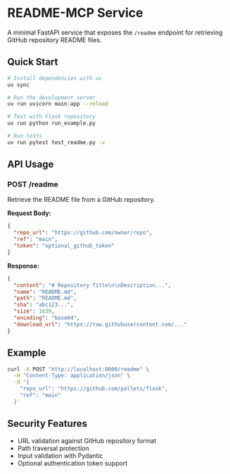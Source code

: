 # README-MCP Service

A minimal FastAPI service that exposes the `/readme` endpoint for retrieving GitHub repository README files.

## Quick Start

```bash
# Install dependencies with uv
uv sync

# Run the development server
uv run uvicorn main:app --reload

# Test with Flask repository
uv run python run_example.py

# Run tests
uv run pytest test_readme.py -v
```

## API Usage

### POST /readme

Retrieve the README file from a GitHub repository.

**Request Body:**
```json
{
  "repo_url": "https://github.com/owner/repo",
  "ref": "main",
  "token": "optional_github_token"
}
```

**Response:**
```json
{
  "content": "# Repository Title\n\nDescription...",
  "name": "README.md",
  "path": "README.md", 
  "sha": "abc123...",
  "size": 1639,
  "encoding": "base64",
  "download_url": "https://raw.githubusercontent.com/..."
}
```

## Example

```bash
curl -X POST "http://localhost:8000/readme" \
  -H "Content-Type: application/json" \
  -d '{
    "repo_url": "https://github.com/pallets/flask",
    "ref": "main"
  }'
```

## Security Features

- URL validation against GitHub repository format
- Path traversal protection
- Input validation with Pydantic
- Optional authentication token support